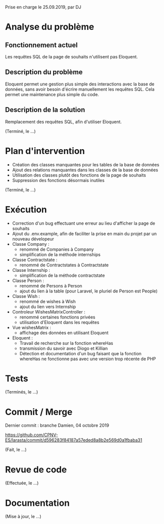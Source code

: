 Prise en charge le 25.09.2019, par DJ

# Analyse du problème

## Fonctionnement actuel

Les requêtes SQL de la page de souhaits n'utilisent pas Eloquent.

## Description du problème

Eloquent permet une gestion plus simple des interactions avec la base de données, 
sans avoir besoin d'écrire manuellement les requêtes SQL.
Cela permet une maintenance plus simple du code.

## Description de la solution

Remplacement des requêtes SQL, afin d'utiliser Eloquent.

(Terminé, le ...)

# Plan d'intervention

- Création des classes manquantes pour les tables de la base de données
- Ajout des relations manquantes dans les classes de la base de données
- Utilisation des classes plutôt des fonctions de la page de souhaits
- Suppression des fonctions désormais inutiles

(Terminé, le ...)

# Exécution

- Correction d'un bug effectuant une erreur au lieu d'afficher la page de souhaits
- Ajout du .env.example, afin de faciliter la prise en main du projet par un nouveau dévelopeur
- Classe Company : 
    - renommé de Companies à Company
    - simplification de la méthode internships
- Classe Contractstate : 
    - renommé de Contractstates à Contractstate
- Classe Internship : 
    - simplification de la méthode contractstate
- Classe Person :
    - renommé de Persons à Person
    - ajout du lien à la table (pour Laravel, le pluriel de Person est People)
- Classe Wish :
    - renommé de wishes à Wish
    - ajout du lien vers Internship
- Controleur WishesMatrixController :
    - renommé certaines fonctions privées
    - utilisation d'Eloquent dans les requêtes
- Vue wishesMatrix :
    - affichage des données en utilisant Eloquent
- Eloquent :
    - Travail de recherche sur la fonction whereHas
    - transmission du savoir avec Diogo et Killian
    - Détection et documentation d'un bug faisant que la fonction whereHas ne fonctionne pas avec une version trop récente de PHP

# Tests

(Terminés, le ...)

# Commit / Merge

Dernier commit : branche Damien, 04 octobre 2019

https://github.com/CPNV-ES/larasta/commit/d596283f84187a57eded8a8b2e569d0a1fbaba31

(Fait, le ...)

# Revue de code

(Effectuée, le ...)

# Documentation

(Mise à jour, le ...)